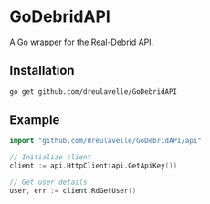 # GoDebridAPI

A Go wrapper for the Real-Debrid API.

## Installation

```bash
go get github.com/dreulavelle/GoDebridAPI
```

## Example

```go
import "github.com/dreulavelle/GoDebridAPI/api"

// Initialize client
client := api.HttpClient(api.GetApiKey())

// Get user details
user, err := client.RdGetUser()
```
